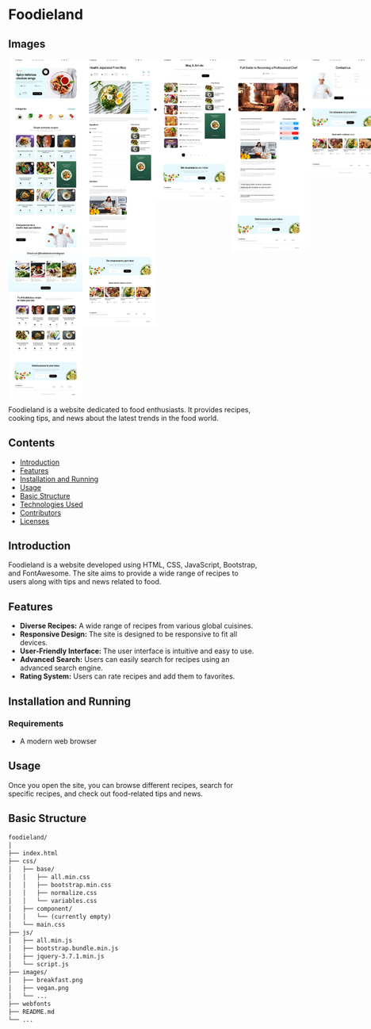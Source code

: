 # Foodieland

## Images

<div style="display: flex; justify-content: space-around; align-items: start;">
    <img src="./images/pages-pics/Home.jpeg" alt="Home" style="width: 150px; height: auto;">
    <img src="./images/pages-pics/Recipes.jpeg" alt="Recipes" style="width: 150px; height: auto;">
    <img src="./images/pages-pics/Blog-List.jpeg" alt="Blog List" style="width: 150px; height: auto;">
    <img src="./images/pages-pics/Blog-Post.jpeg" alt="Blog Post" style="width: 150px; height: auto;">
    <img src="./images/pages-pics/Contact.jpeg" alt="Contact" style="width: 150px; height: auto;">
</div>

Foodieland is a website dedicated to food enthusiasts. It provides recipes, cooking tips, and news about the latest trends in the food world.

## Contents

- [Introduction](#introduction)
- [Features](#features)
- [Installation and Running](#installation-and-running)
- [Usage](#usage)
- [Basic Structure](#basic-structure)
- [Technologies Used](#technologies-used)
- [Contributors](#contributors)
- [Licenses](#licenses)

## Introduction

Foodieland is a website developed using HTML, CSS, JavaScript, Bootstrap, and FontAwesome. The site aims to provide a wide range of recipes to users along with tips and news related to food.

## Features

- **Diverse Recipes:** A wide range of recipes from various global cuisines.
- **Responsive Design:** The site is designed to be responsive to fit all devices.
- **User-Friendly Interface:** The user interface is intuitive and easy to use.
- **Advanced Search:** Users can easily search for recipes using an advanced search engine.
- **Rating System:** Users can rate recipes and add them to favorites.

## Installation and Running

### Requirements

- A modern web browser

## Usage

Once you open the site, you can browse different recipes, search for specific recipes, and check out food-related tips and news.

## Basic Structure

```plaintext
foodieland/
│
├── index.html
├── css/
│   ├── base/
│   │   ├── all.min.css
│   │   ├── bootstrap.min.css
│   │   ├── normalize.css
│   │   └── variables.css
│   ├── component/
│   │   └── (currently empty)
│   └── main.css
├── js/
│   ├── all.min.js
│   ├── bootstrap.bundle.min.js
│   ├── jquery-3.7.1.min.js
│   └── script.js
├── images/
│   ├── breakfast.png
│   ├── vegan.png
│   └── ...
├── webfonts
├── README.md
└── ...
